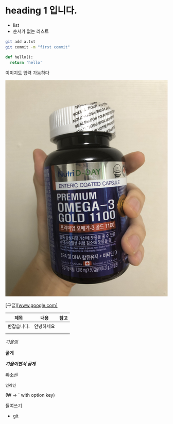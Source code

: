 # heading 1 입니다.

- list
- 순서가 없는 리스트

```bash
git add a.txt
git commit -m "first commit"

```

```python
def hello():
  return 'hello'
```

이미지도 입력 가능하다

![IMG_1043](images/IMG_1043.JPG)

[구글][www.google.com]

| 제목        | 내용       | 참고 |
| ----------- | ---------- | ---- |
| 반갑습니다. | 안녕하세요 |      |
|             |            |      |
|             |            |      |

*기울임*

**굵게**

***기울이면서 굵게***

~~취소선~~

`인라인`

(₩ → ` with option key)

들여쓰기

 - git

   